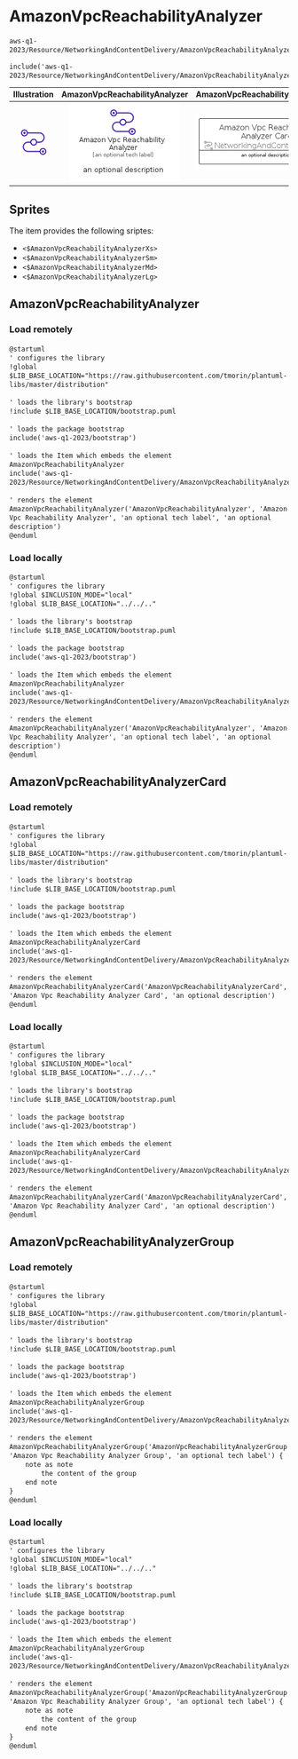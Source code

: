 # AmazonVpcReachabilityAnalyzer


```text
aws-q1-2023/Resource/NetworkingAndContentDelivery/AmazonVpcReachabilityAnalyzer
```

```text
include('aws-q1-2023/Resource/NetworkingAndContentDelivery/AmazonVpcReachabilityAnalyzer')
```



| Illustration | AmazonVpcReachabilityAnalyzer | AmazonVpcReachabilityAnalyzerCard | AmazonVpcReachabilityAnalyzerGroup |
| :---: | :---: | :---: | :---: |
| ![illustration for Illustration](../../../aws-q1-2023/Resource/NetworkingAndContentDelivery/AmazonVpcReachabilityAnalyzer.png) | ![illustration for AmazonVpcReachabilityAnalyzer](../../../aws-q1-2023/Resource/NetworkingAndContentDelivery/AmazonVpcReachabilityAnalyzer.Local.png) | ![illustration for AmazonVpcReachabilityAnalyzerCard](../../../aws-q1-2023/Resource/NetworkingAndContentDelivery/AmazonVpcReachabilityAnalyzerCard.Local.png) | ![illustration for AmazonVpcReachabilityAnalyzerGroup](../../../aws-q1-2023/Resource/NetworkingAndContentDelivery/AmazonVpcReachabilityAnalyzerGroup.Local.png) |



## Sprites
The item provides the following sriptes:

- `<$AmazonVpcReachabilityAnalyzerXs>`
- `<$AmazonVpcReachabilityAnalyzerSm>`
- `<$AmazonVpcReachabilityAnalyzerMd>`
- `<$AmazonVpcReachabilityAnalyzerLg>`





## AmazonVpcReachabilityAnalyzer

### Load remotely
```plantuml
@startuml
' configures the library
!global $LIB_BASE_LOCATION="https://raw.githubusercontent.com/tmorin/plantuml-libs/master/distribution"

' loads the library's bootstrap
!include $LIB_BASE_LOCATION/bootstrap.puml

' loads the package bootstrap
include('aws-q1-2023/bootstrap')

' loads the Item which embeds the element AmazonVpcReachabilityAnalyzer
include('aws-q1-2023/Resource/NetworkingAndContentDelivery/AmazonVpcReachabilityAnalyzer')

' renders the element
AmazonVpcReachabilityAnalyzer('AmazonVpcReachabilityAnalyzer', 'Amazon Vpc Reachability Analyzer', 'an optional tech label', 'an optional description')
@enduml
```

### Load locally
```plantuml
@startuml
' configures the library
!global $INCLUSION_MODE="local"
!global $LIB_BASE_LOCATION="../../.."

' loads the library's bootstrap
!include $LIB_BASE_LOCATION/bootstrap.puml

' loads the package bootstrap
include('aws-q1-2023/bootstrap')

' loads the Item which embeds the element AmazonVpcReachabilityAnalyzer
include('aws-q1-2023/Resource/NetworkingAndContentDelivery/AmazonVpcReachabilityAnalyzer')

' renders the element
AmazonVpcReachabilityAnalyzer('AmazonVpcReachabilityAnalyzer', 'Amazon Vpc Reachability Analyzer', 'an optional tech label', 'an optional description')
@enduml
```

## AmazonVpcReachabilityAnalyzerCard

### Load remotely
```plantuml
@startuml
' configures the library
!global $LIB_BASE_LOCATION="https://raw.githubusercontent.com/tmorin/plantuml-libs/master/distribution"

' loads the library's bootstrap
!include $LIB_BASE_LOCATION/bootstrap.puml

' loads the package bootstrap
include('aws-q1-2023/bootstrap')

' loads the Item which embeds the element AmazonVpcReachabilityAnalyzerCard
include('aws-q1-2023/Resource/NetworkingAndContentDelivery/AmazonVpcReachabilityAnalyzer')

' renders the element
AmazonVpcReachabilityAnalyzerCard('AmazonVpcReachabilityAnalyzerCard', 'Amazon Vpc Reachability Analyzer Card', 'an optional description')
@enduml
```

### Load locally
```plantuml
@startuml
' configures the library
!global $INCLUSION_MODE="local"
!global $LIB_BASE_LOCATION="../../.."

' loads the library's bootstrap
!include $LIB_BASE_LOCATION/bootstrap.puml

' loads the package bootstrap
include('aws-q1-2023/bootstrap')

' loads the Item which embeds the element AmazonVpcReachabilityAnalyzerCard
include('aws-q1-2023/Resource/NetworkingAndContentDelivery/AmazonVpcReachabilityAnalyzer')

' renders the element
AmazonVpcReachabilityAnalyzerCard('AmazonVpcReachabilityAnalyzerCard', 'Amazon Vpc Reachability Analyzer Card', 'an optional description')
@enduml
```

## AmazonVpcReachabilityAnalyzerGroup

### Load remotely
```plantuml
@startuml
' configures the library
!global $LIB_BASE_LOCATION="https://raw.githubusercontent.com/tmorin/plantuml-libs/master/distribution"

' loads the library's bootstrap
!include $LIB_BASE_LOCATION/bootstrap.puml

' loads the package bootstrap
include('aws-q1-2023/bootstrap')

' loads the Item which embeds the element AmazonVpcReachabilityAnalyzerGroup
include('aws-q1-2023/Resource/NetworkingAndContentDelivery/AmazonVpcReachabilityAnalyzer')

' renders the element
AmazonVpcReachabilityAnalyzerGroup('AmazonVpcReachabilityAnalyzerGroup', 'Amazon Vpc Reachability Analyzer Group', 'an optional tech label') {
    note as note
        the content of the group
    end note
}
@enduml
```

### Load locally
```plantuml
@startuml
' configures the library
!global $INCLUSION_MODE="local"
!global $LIB_BASE_LOCATION="../../.."

' loads the library's bootstrap
!include $LIB_BASE_LOCATION/bootstrap.puml

' loads the package bootstrap
include('aws-q1-2023/bootstrap')

' loads the Item which embeds the element AmazonVpcReachabilityAnalyzerGroup
include('aws-q1-2023/Resource/NetworkingAndContentDelivery/AmazonVpcReachabilityAnalyzer')

' renders the element
AmazonVpcReachabilityAnalyzerGroup('AmazonVpcReachabilityAnalyzerGroup', 'Amazon Vpc Reachability Analyzer Group', 'an optional tech label') {
    note as note
        the content of the group
    end note
}
@enduml
```

